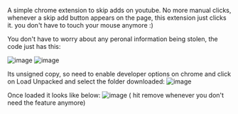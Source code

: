 A simple chrome extension to skip adds on youtube.
No more manual clicks, whenever a skip add button appears on the page, 
this extension just clicks it. you don't have to touch your mouse anymore :)


You don't have to worry about any peronal information being stolen, the code just has this:

![image](https://user-images.githubusercontent.com/61196312/119240988-83886100-bb21-11eb-8661-74b01bcdfefb.png)
![image](https://user-images.githubusercontent.com/61196312/119240998-8e42f600-bb21-11eb-9805-7bfbac876939.png)

Its unsigned copy, so need to enable developer options on chrome and click on Load Unpacked and select the folder downloaded:
![image](https://user-images.githubusercontent.com/61196312/119241056-dcf09000-bb21-11eb-9293-b0da4d8caa64.png)

Once loaded it looks like below:
![image](https://user-images.githubusercontent.com/61196312/119241075-f1348d00-bb21-11eb-85b6-1bce6517191b.png)
( hit remove whenever you don't need the feature anymore) 
